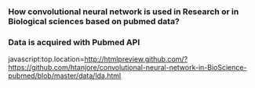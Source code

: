 
### How convolutional neural network is used in Research or in Biological sciences based on pubmed data?
### Data is acquired with Pubmed API



javascript:top.location=http://htmlpreview.github.com/?https://github.com/htanjore/convolutional-neural-network-in-BioScience-pubmed/blob/master/data/lda.html




